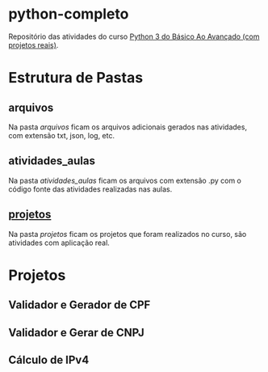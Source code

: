 # python-completo
Repositório das atividades do curso [Python 3 do Básico Ao Avançado (com projetos reais)](https://www.udemy.com/course/python-3-do-zero-ao-avancado/).

# Estrutura de Pastas
## arquivos
Na pasta _arquivos_ ficam os arquivos adicionais gerados nas atividades, com extensão txt, json, log, etc.

## atividades_aulas
Na pasta _atividades_aulas_ ficam os arquivos com extensão .py com o código fonte das atividades realizadas nas aulas.

## [projetos](#projetos-1)
Na pasta _projetos_ ficam os projetos que foram realizados no curso, são atividades com aplicação real.

# Projetos
## Validador e Gerador de CPF

## Validador e Gerar de CNPJ

## Cálculo de IPv4
